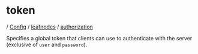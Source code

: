 # token

/ [Config](../../../index.md) / [leafnodes](../../index.md) / [authorization](../index.md) 

Specifies a global token that clients can use to authenticate with
the server (exclusive of `user` and `password`).

